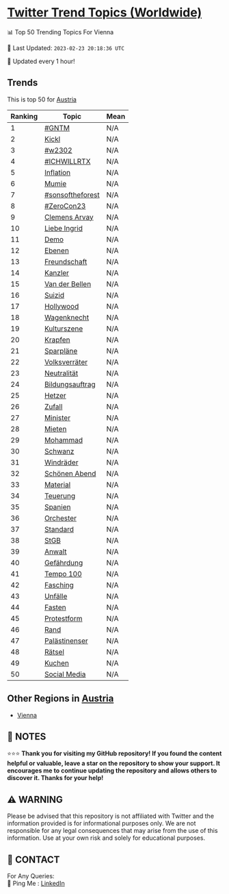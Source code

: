 [Twitter Trend Topics (Worldwide)](https://github.com/ErcinDedeoglu/Twitter-Trend-Topics)
==========


📊 Top 50 Trending Topics For Vienna

📆 Last Updated: `2023-02-23 20:18:36 UTC`

🔧 Updated every 1 hour!


## Trends

This is top 50 for [Austria](</Austria>)

| Ranking | Topic | Mean |
| ------- | ------------ | ------------ |
| 1 | [#GNTM](http://twitter.com/search?q=%23GNTM) | N/A |
| 2 | [Kickl](http://twitter.com/search?q=Kickl) | N/A |
| 3 | [#w2302](http://twitter.com/search?q=%23w2302) | N/A |
| 4 | [#ICHWILLRTX](http://twitter.com/search?q=%23ICHWILLRTX) | N/A |
| 5 | [Inflation](http://twitter.com/search?q=Inflation) | N/A |
| 6 | [Mumie](http://twitter.com/search?q=Mumie) | N/A |
| 7 | [#sonsoftheforest](http://twitter.com/search?q=%23sonsoftheforest) | N/A |
| 8 | [#ZeroCon23](http://twitter.com/search?q=%23ZeroCon23) | N/A |
| 9 | [Clemens Arvay](http://twitter.com/search?q=Clemens+Arvay) | N/A |
| 10 | [Liebe Ingrid](http://twitter.com/search?q=Liebe+Ingrid) | N/A |
| 11 | [Demo](http://twitter.com/search?q=Demo) | N/A |
| 12 | [Ebenen](http://twitter.com/search?q=Ebenen) | N/A |
| 13 | [Freundschaft](http://twitter.com/search?q=Freundschaft) | N/A |
| 14 | [Kanzler](http://twitter.com/search?q=Kanzler) | N/A |
| 15 | [Van der Bellen](http://twitter.com/search?q=Van+der+Bellen) | N/A |
| 16 | [Suizid](http://twitter.com/search?q=Suizid) | N/A |
| 17 | [Hollywood](http://twitter.com/search?q=Hollywood) | N/A |
| 18 | [Wagenknecht](http://twitter.com/search?q=Wagenknecht) | N/A |
| 19 | [Kulturszene](http://twitter.com/search?q=Kulturszene) | N/A |
| 20 | [Krapfen](http://twitter.com/search?q=Krapfen) | N/A |
| 21 | [Sparpläne](http://twitter.com/search?q=Sparpl%c3%a4ne) | N/A |
| 22 | [Volksverräter](http://twitter.com/search?q=Volksverr%c3%a4ter) | N/A |
| 23 | [Neutralität](http://twitter.com/search?q=Neutralit%c3%a4t) | N/A |
| 24 | [Bildungsauftrag](http://twitter.com/search?q=Bildungsauftrag) | N/A |
| 25 | [Hetzer](http://twitter.com/search?q=Hetzer) | N/A |
| 26 | [Zufall](http://twitter.com/search?q=Zufall) | N/A |
| 27 | [Minister](http://twitter.com/search?q=Minister) | N/A |
| 28 | [Mieten](http://twitter.com/search?q=Mieten) | N/A |
| 29 | [Mohammad](http://twitter.com/search?q=Mohammad) | N/A |
| 30 | [Schwanz](http://twitter.com/search?q=Schwanz) | N/A |
| 31 | [Windräder](http://twitter.com/search?q=Windr%c3%a4der) | N/A |
| 32 | [Schönen Abend](http://twitter.com/search?q=Sch%c3%b6nen+Abend) | N/A |
| 33 | [Material](http://twitter.com/search?q=Material) | N/A |
| 34 | [Teuerung](http://twitter.com/search?q=Teuerung) | N/A |
| 35 | [Spanien](http://twitter.com/search?q=Spanien) | N/A |
| 36 | [Orchester](http://twitter.com/search?q=Orchester) | N/A |
| 37 | [Standard](http://twitter.com/search?q=Standard) | N/A |
| 38 | [StGB](http://twitter.com/search?q=StGB) | N/A |
| 39 | [Anwalt](http://twitter.com/search?q=Anwalt) | N/A |
| 40 | [Gefährdung](http://twitter.com/search?q=Gef%c3%a4hrdung) | N/A |
| 41 | [Tempo 100](http://twitter.com/search?q=Tempo+100) | N/A |
| 42 | [Fasching](http://twitter.com/search?q=Fasching) | N/A |
| 43 | [Unfälle](http://twitter.com/search?q=Unf%c3%a4lle) | N/A |
| 44 | [Fasten](http://twitter.com/search?q=Fasten) | N/A |
| 45 | [Protestform](http://twitter.com/search?q=Protestform) | N/A |
| 46 | [Rand](http://twitter.com/search?q=Rand) | N/A |
| 47 | [Palästinenser](http://twitter.com/search?q=Pal%c3%a4stinenser) | N/A |
| 48 | [Rätsel](http://twitter.com/search?q=R%c3%a4tsel) | N/A |
| 49 | [Kuchen](http://twitter.com/search?q=Kuchen) | N/A |
| 50 | [Social Media](http://twitter.com/search?q=Social+Media) | N/A |



## Other Regions in [Austria](</Austria>)

* [Vienna](</Austria/Vienna.md>)



## 📝 NOTES

⭐⭐⭐ **Thank you for visiting my GitHub repository! If you found the content helpful or valuable, leave a star on the repository to show your support. It encourages me to continue updating the repository and allows others to discover it. Thanks for your help!**


## ⚠️ WARNING

Please be advised that this repository is not affiliated with Twitter and the information provided is for informational purposes only. We are not responsible for any legal consequences that may arise from the use of this information. Use at your own risk and solely for educational purposes.


## 📨 CONTACT

 For Any Queries:  
            🏓 Ping Me : [LinkedIn](https://www.linkedin.com/in/ercindedeoglu/)
